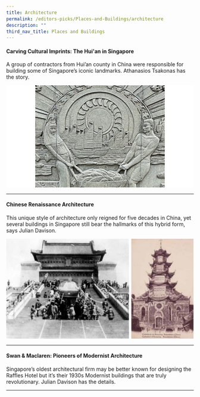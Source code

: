 ```yaml
---
title: Architecture
permalink: /editors-picks/Places-and-Buildings/architecture
description: ""
third_nav_title: Places and Buildings
---
```

#### <a target="_blank" href="/vol-17/issue-3/oct-dec-2021/huianinsingapore" style="text-decoration: none; font-weight: bold;"> Carving Cultural Imprints: The Hui'an in Singapore</a>
<p>A group of contractors from Hui’an county in China were responsible for building some of Singapore’s iconic landmarks. Athanasios Tsakonas has the story.</p> 
<img src="/images/vol-17-issue-3/hui-an/Facing%20Page.jpg">
<hr>

#### <a target="_blank" href="/vol-14/issue-1/apr-jun-2018/chinese-rensc-archit/" style="text-decoration: none; font-weight: bold;"> Chinese Renaissance Architecture</a>
<p>This unique style of architecture only reigned for five decades in China, yet several buildings in Singapore still bear the hallmarks of this hybrid form, says Julian Davison.</p> 
<img src="/images/Vol-14-issue-1/chinese-renaissance-architect/Renaissance2.JPG">
<hr>

#### <a target="_blank" href="/vol-13/issue-2/jul-sep-2017/swan-and-maclaren" style="text-decoration: none; font-weight: bold;"> Swan & Maclaren: Pioneers of Modernist Architecture</a>
<p>Singapore’s oldest architectural firm may be better known for designing the Raffles Hotel but it’s their 1930s Modernist buildings that are truly revolutionary. Julian Davison has the details.</p> 
<hr>
